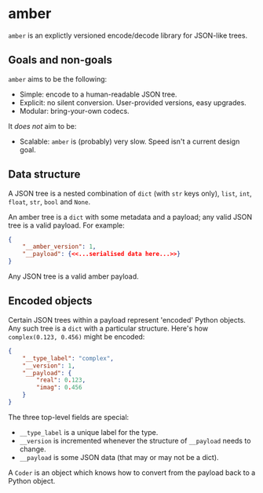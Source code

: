# amber
`amber` is an explictly versioned encode/decode library for JSON-like trees.

## Goals and non-goals
`amber` aims to be the following:
- Simple: encode to a human-readable JSON tree.
- Explicit: no silent conversion. User-provided versions, easy upgrades.
- Modular: bring-your-own codecs.

It _does not_ aim to be:
- Scalable: `amber` is (probably) very slow. Speed isn't a current design goal.

## Data structure
A JSON tree is a nested combination of `dict` (with `str` keys only), `list`, `int`,
`float`, `str`, `bool` and `None`.

An amber tree is a `dict` with some metadata and a payload; any valid JSON tree is a valid
payload. For example:
```json
{
    "__amber_version": 1,
    "__payload": {<<...serialised data here...>>}
}
```

Any JSON tree is a valid amber payload.

## Encoded objects
Certain JSON trees within a payload represent 'encoded' Python objects. Any such tree
is a `dict` with a particular structure. Here's how `complex(0.123, 0.456)` might be
encoded:
```json
{
    "__type_label": "complex",
    "__version": 1,
    "__payload": {
        "real": 0.123,
        "imag": 0.456
    }
}
```
The three top-level fields are special:
- `__type_label` is a unique label for the type.
- `__version` is incremented whenever the structure of `__payload` needs to change.
- `__payload` is some JSON data (that may or may not be a dict).

A `Coder` is an object which knows how to convert from the payload back to a Python
object.
